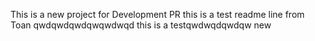 This is a new project for Development PR
this is a test readme line from Toan
qwdqwdqwdqwqwdwqd
this is a testqwdwqdqwdqw new